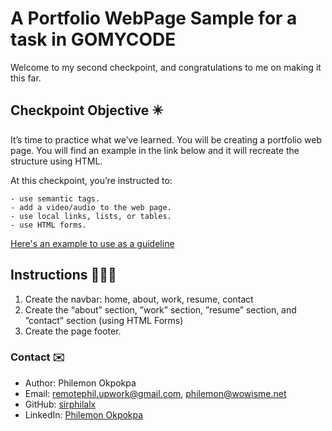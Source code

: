 # A Portfolio WebPage Sample for a task in GOMYCODE

Welcome to my second checkpoint, and congratulations to me on making it this far.

## Checkpoint Objective ✴️

It’s time to practice what we’ve learned. You will be creating a portfolio web page. You will find an example in the link below and it will recreate the structure using HTML.

At this checkpoint, you’re instructed to:

    - use semantic tags.
    - add a video/audio to the web page.
    - use local links, lists, or tables.
    - use HTML forms.

[Here's an example to use as a guideline](https://dribbble.com/shots/10854907-Amike-Personal-Portfolio-WordPress-Theme)

## Instructions 🧑🏻‍🏫

1. Create the navbar: home, about, work, resume, contact
2. Create the “about” section, ”work” section, ”resume” section, and ”contact” section (using HTML Forms)
3. Create the page footer.

### Contact ✉️

- Author: Philemon Okpokpa
- Email: remotephil.upwork@gmail.com, philemon@wowisme.net
- GitHub: [sirphilalx](https://github.com/sirphilalx)
- LinkedIn: [Philemon Okpokpa](https://www.linkedin.com/in/philemon-okpkopa/)
